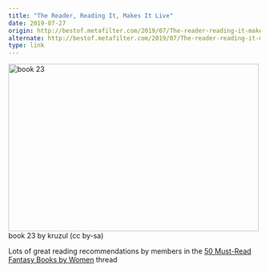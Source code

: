 ```yaml
---
title: "The Reader, Reading It, Makes It Live"
date: 2019-07-27
origin: http://bestof.metafilter.com/2019/07/The-reader-reading-it-makes-it-live
alternate: http://bestof.metafilter.com/2019/07/The-reader-reading-it-makes-it-live
type: link
---
```


<p><a title="book 23 by kruzul, on Flickr" href="http://www.flickr.com/photos/45710725@N05/8872975746"><img width="500" alt="book 23" src="http://live.staticflickr.com/8558/8872975746_4c9aa541ae.jpg" height="335"></a><br><span>book 23 by kruzul (cc by-sa)</span></p><p>Lots of great reading recommendations by members in the <a href="https://www.metafilter.com/182202/50-Must-Read-Fantasy-Books-by-Women">50 Must-Read Fantasy Books by Women</a> thread</p>